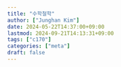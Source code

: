 ```yaml
---
title: "수학철학"
author: ["Junghan Kim"]
date: 2024-05-22T14:37:00+09:00
lastmod: 2024-09-21T14:13:31+09:00
tags: ["c170"]
categories: ["meta"]
draft: false
---
```

